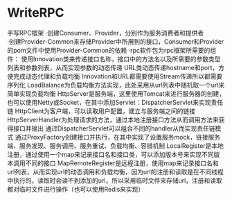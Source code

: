 # WriteRPC
手写RPC框架
·创建Consumer、Provider，分别作为服务消费者和提供者<br>
·创建Provider-Common来存储Provider中所用到的接口，Consumer和Provider的pom文件中使用Provider-Common的依赖
·rpc软件包为rpc框架所需要的组件：
  使用Innovation类来传递接口名称，接口中的方法名以及所需要的参数类型列表和参数列表，从而实现参数的动态传递
  URL类动态传递hostname和port，方便完成动态代理和负载均衡
  Innovation和URL都需要使用Stream传递所以都需要序列化
  LoadBalance为负载均衡方法实现，此处采用从url列表中随机取一个url来简单实现负载均衡
  HttpServer是服务端，这里使用Tomcat来进行服务器的创建，也可以使用Netty或Socket，在其中添加Servlet：DispatcherServlet来实现责任链
  HttpClient为客户端，可以读取用户配置，建立与服务端之间的链接
  HttpServerHandler为处理请求的方法，通过本地注册接口方法从而调用方法来获得接口并输出
  通过DispatcherServlet可以组合不同的handler从而实现责任链模式
  通过ProxyFactory创建接口并执行，在其中实现了设置服务mock，链接服务端、服务发现、服务调用、服务重试、负载均衡、容错机制
  LocalRegister是本地注册，通过使用一个map来记录接口名和接口类，可以添加版本号来实现不同版本调用不同的接口
  MapRemoteRegister是远程注册，使用map来记录接口名和url列表，从而实现url的动态调用和负载均衡，因为url的注册和读取是在不同线程中执行的，读取时会读不到添加的url，所以采用临时文件来存储url，注册和读取都对临时文件进行操作（也可以使用Redis来实现）

